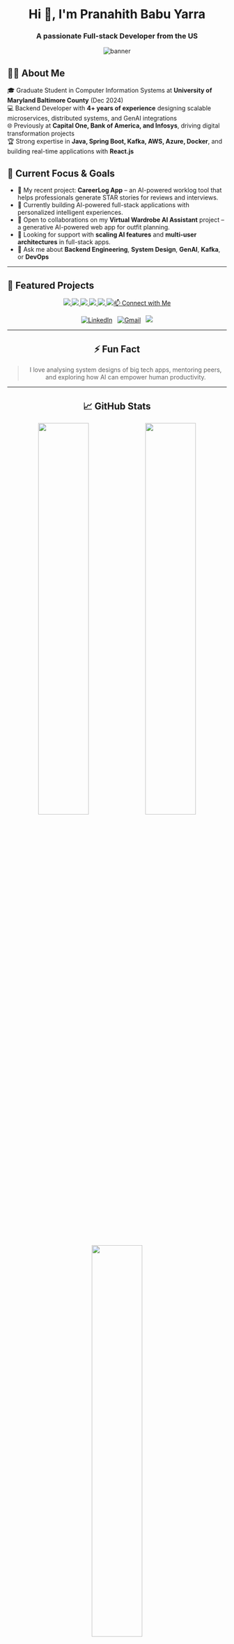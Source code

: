 <h1 align="center">Hi 👋, I'm Pranahith Babu Yarra</h1>
<h3 align="center">A passionate Full-stack Developer from the US</h3>

<p align="center">
  <img src="https://user-images.githubusercontent.com/61057666/169029838-74df663d-2e62-4d77-bdff-b43f7d63f00f.png" alt="banner" />
</p>

## 🙋‍♂️ About Me
🎓 Graduate Student in Computer Information Systems at **University of Maryland Baltimore County** (Dec 2024)  
💻 Backend Developer with **4+ years of experience** designing scalable microservices, distributed systems, and GenAI integrations  
🌐 Previously at **Capital One, Bank of America, and Infosys**, driving digital transformation projects  
🏆 Strong expertise in **Java, Spring Boot, Kafka, AWS, Azure, Docker**, and building real-time applications with **React.js**

## 🔭 Current Focus & Goals
- 🚀 My recent project: **CareerLog App** – an AI-powered worklog tool that helps professionals generate STAR stories for reviews and interviews.
- 🌱 Currently building AI-powered full-stack applications with personalized intelligent experiences.
- 👯 Open to collaborations on my **Virtual Wardrobe AI Assistant** project – a generative AI-powered web app for outfit planning.
- 🤝 Looking for support with **scaling AI features** and **multi-user architectures** in full-stack apps.
- 💬 Ask me about **Backend Engineering**, **System Design**, **GenAI**, **Kafka**, or **DevOps**

---

## 📌 Featured Projects

<div align="center">

<a href="https://app-careerlog.vercel.app/">
  <img src="https://github-readme-stats.vercel.app/api/pin/?username=PranahithBabu&repo=app-careerlog&show_icons=true&theme=great-gatsby&cache_seconds=3600" />
</a>

<a href="https://diet-record-app-frontend.onrender.com/">
  <img src="https://github-readme-stats.vercel.app/api/pin/?username=PranahithBabu&repo=diet-record-app&show_icons=true&theme=great-gatsby&cache_seconds=3600" />
</a>

<a href="https://github.com/PranahithBabu/three-js-wobble-effect">
  <img src="https://github-readme-stats.vercel.app/api/pin/?username=PranahithBabu&repo=three-js-wobble-effect&show_icons=true&theme=great-gatsby" />
</a>

<a href="https://github.com/PranahithBabu/vs-code-chat-extension">
  <img src="https://github-readme-stats.vercel.app/api/pin/?username=PranahithBabu&repo=vs-code-chat-extension&show_icons=true&theme=great-gatsby" />
</a>

<a href="https://hotel-management-full-stack.vercel.app/">
  <img src="https://github-readme-stats.vercel.app/api/pin/?username=PranahithBabu&repo=hotel-management-application&show_icons=true&theme=great-gatsby&cache_seconds=3600" />
</a>

<a href="https://github.com/PranahithBabu/online-shopping-db">
  <img src="https://github-readme-stats.vercel.app/api/pin/?username=PranahithBabu&repo=online-shopping-db&show_icons=true&theme=great-gatsby />
</a>

</div>

> 🗂️ **Explore my repositories for detailed codebases and learning projects.**

---

## 📫 Connect with Me

[![LinkedIn](https://img.shields.io/badge/LinkedIn-blue?style=flat&logo=linkedin)](https://www.linkedin.com/in/pranahith/) &nbsp;
<a href="mailto:yarra.pranahith@gmail.com"><img alt="Gmail" src="https://img.shields.io/badge/Gmail-D14836?style=flat&logo=gmail&logoColor=white" /></a> &nbsp;
<a href="https://leetcode.com/pranahith-babu-yarra/"><img src="https://img.shields.io/badge/LeetCode-FFA116?style=flat&logo=leetcode&logoColor=white"/></a> 

---

## ⚡ Fun Fact
> I love analysing system designs of big tech apps, mentoring peers, and exploring how AI can empower human productivity.

---

## 📈 GitHub Stats

<p align="center">
  <img src="https://github-readme-stats.vercel.app/api?username=PranahithBabu&show_icons=true&theme=tokyonight" width="48%"/>
  <img src="https://streak-stats.demolab.com?user=PranahithBabu&theme=tokyonight" width="48%"/>
</p>

<p align="center">
  <img src="https://github-readme-stats.vercel.app/api/top-langs/?username=PranahithBabu&layout=compact&theme=tokyonight" width="48%"/>
</p>
